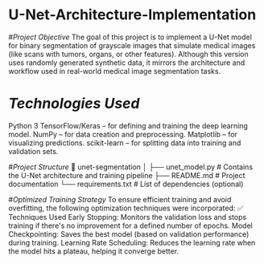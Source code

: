 # U-Net-Architecture-Implementation
#*Project Objective*
The goal of this project is to implement a U-Net model for binary segmentation of grayscale images that simulate medical images (like scans with tumors, organs, or other features). Although this version uses randomly generated synthetic data, it mirrors the architecture and workflow used in real-world medical image segmentation tasks.

# *Technologies Used*
Python 3
TensorFlow/Keras – for defining and training the deep learning model.
NumPy – for data creation and preprocessing.
Matplotlib – for visualizing predictions.
scikit-learn – for splitting data into training and validation sets.

#*Project Structure*
📁 unet-segmentation
│
├── unet_model.py            # Contains the U-Net architecture and training pipeline
├── README.md                # Project documentation
└── requirements.txt         # List of dependencies (optional)
 
 #*Optimized Training Strategy*
To ensure efficient training and avoid overfitting, the following optimization techniques were incorporated:
✅ Techniques Used
Early Stopping: Monitors the validation loss and stops training if there's no improvement for a defined number of epochs.
Model Checkpointing: Saves the best model (based on validation performance) during training.
Learning Rate Scheduling: Reduces the learning rate when the model hits a plateau, helping it converge better.
